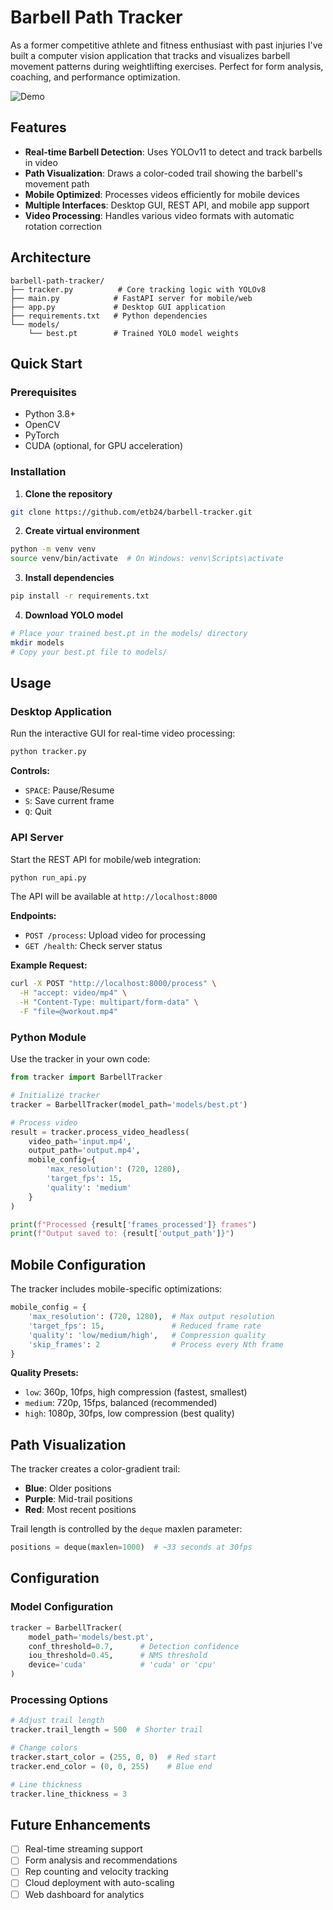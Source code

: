 # Barbell Path Tracker

As a former competitive athlete and fitness enthusiast with past injuries I've built a computer vision application that tracks and visualizes barbell movement patterns during weightlifting exercises. Perfect for form analysis, coaching, and performance optimization.

![Demo](demo.gif)

## Features

- **Real-time Barbell Detection**: Uses YOLOv11 to detect and track barbells in video
- **Path Visualization**: Draws a color-coded trail showing the barbell's movement path
- **Mobile Optimized**: Processes videos efficiently for mobile devices
- **Multiple Interfaces**: Desktop GUI, REST API, and mobile app support
- **Video Processing**: Handles various video formats with automatic rotation correction

## Architecture

```
barbell-path-tracker/
├── tracker.py          # Core tracking logic with YOLOv8
├── main.py            # FastAPI server for mobile/web
├── app.py             # Desktop GUI application
├── requirements.txt   # Python dependencies
└── models/
    └── best.pt        # Trained YOLO model weights
```

## Quick Start

### Prerequisites

- Python 3.8+
- OpenCV
- PyTorch
- CUDA (optional, for GPU acceleration)

### Installation

1. **Clone the repository**

```bash
git clone https://github.com/etb24/barbell-tracker.git
```

2. **Create virtual environment**

```bash
python -m venv venv
source venv/bin/activate  # On Windows: venv\Scripts\activate
```

3. **Install dependencies**

```bash
pip install -r requirements.txt
```

4. **Download YOLO model**

```bash
# Place your trained best.pt in the models/ directory
mkdir models
# Copy your best.pt file to models/
```

## Usage

### Desktop Application

Run the interactive GUI for real-time video processing:

```bash
python tracker.py
```

**Controls:**

- `SPACE`: Pause/Resume
- `S`: Save current frame
- `Q`: Quit

### API Server

Start the REST API for mobile/web integration:

```bash
python run_api.py
```

The API will be available at `http://localhost:8000`

**Endpoints:**

- `POST /process`: Upload video for processing
- `GET /health`: Check server status

**Example Request:**

```bash
curl -X POST "http://localhost:8000/process" \
  -H "accept: video/mp4" \
  -H "Content-Type: multipart/form-data" \
  -F "file=@workout.mp4"
```

### Python Module

Use the tracker in your own code:

```python
from tracker import BarbellTracker

# Initialize tracker
tracker = BarbellTracker(model_path='models/best.pt')

# Process video
result = tracker.process_video_headless(
    video_path='input.mp4',
    output_path='output.mp4',
    mobile_config={
        'max_resolution': (720, 1280),
        'target_fps': 15,
        'quality': 'medium'
    }
)

print(f"Processed {result['frames_processed']} frames")
print(f"Output saved to: {result['output_path']}")
```

## Mobile Configuration

The tracker includes mobile-specific optimizations:

```python
mobile_config = {
    'max_resolution': (720, 1280),  # Max output resolution
    'target_fps': 15,               # Reduced frame rate
    'quality': 'low/medium/high',   # Compression quality
    'skip_frames': 2                # Process every Nth frame
}
```

**Quality Presets:**

- `low`: 360p, 10fps, high compression (fastest, smallest)
- `medium`: 720p, 15fps, balanced (recommended)
- `high`: 1080p, 30fps, low compression (best quality)

## Path Visualization

The tracker creates a color-gradient trail:

- **Blue**: Older positions
- **Purple**: Mid-trail positions
- **Red**: Most recent positions

Trail length is controlled by the `deque` maxlen parameter:

```python
positions = deque(maxlen=1000)  # ~33 seconds at 30fps
```

## Configuration

### Model Configuration

```python
tracker = BarbellTracker(
    model_path='models/best.pt',
    conf_threshold=0.7,      # Detection confidence
    iou_threshold=0.45,      # NMS threshold
    device='cuda'            # 'cuda' or 'cpu'
)
```

### Processing Options

```python
# Adjust trail length
tracker.trail_length = 500  # Shorter trail

# Change colors
tracker.start_color = (255, 0, 0)  # Red start
tracker.end_color = (0, 0, 255)    # Blue end

# Line thickness
tracker.line_thickness = 3
```

## Future Enhancements

- [ ] Real-time streaming support
- [ ] Form analysis and recommendations
- [ ] Rep counting and velocity tracking
- [ ] Cloud deployment with auto-scaling
- [ ] Web dashboard for analytics
